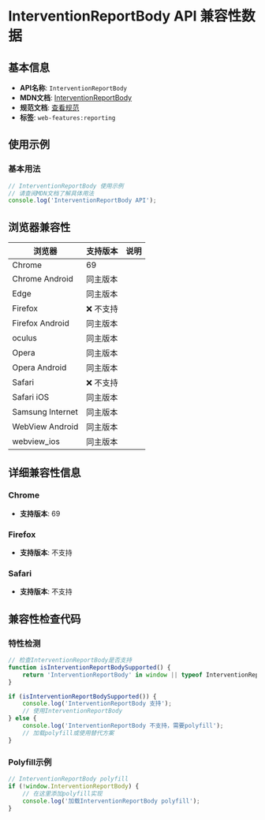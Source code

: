# InterventionReportBody API 兼容性数据

## 基本信息

- **API名称**: `InterventionReportBody`
- **MDN文档**: [InterventionReportBody](https://developer.mozilla.org/docs/Web/API/InterventionReportBody)
- **规范文档**: [查看规范](https://wicg.github.io/intervention-reporting/#intervention-report)
- **标签**: `web-features:reporting`

## 使用示例

### 基本用法

```javascript
// InterventionReportBody 使用示例
// 请查阅MDN文档了解具体用法
console.log('InterventionReportBody API');
```

## 浏览器兼容性

| 浏览器 | 支持版本 | 说明 |
|--------|----------|------|
| Chrome | 69 |  |
| Chrome Android | 同主版本 |  |
| Edge | 同主版本 |  |
| Firefox | ❌ 不支持 |  |
| Firefox Android | 同主版本 |  |
| oculus | 同主版本 |  |
| Opera | 同主版本 |  |
| Opera Android | 同主版本 |  |
| Safari | ❌ 不支持 |  |
| Safari iOS | 同主版本 |  |
| Samsung Internet | 同主版本 |  |
| WebView Android | 同主版本 |  |
| webview_ios | 同主版本 |  |

## 详细兼容性信息

### Chrome

- **支持版本**: 69

### Firefox

- **支持版本**: 不支持

### Safari

- **支持版本**: 不支持

## 兼容性检查代码

### 特性检测

```javascript
// 检查InterventionReportBody是否支持
function isInterventionReportBodySupported() {
    return 'InterventionReportBody' in window || typeof InterventionReportBody !== 'undefined';
}

if (isInterventionReportBodySupported()) {
    console.log('InterventionReportBody 支持');
    // 使用InterventionReportBody
} else {
    console.log('InterventionReportBody 不支持，需要polyfill');
    // 加载polyfill或使用替代方案
}
```

### Polyfill示例

```javascript
// InterventionReportBody polyfill
if (!window.InterventionReportBody) {
    // 在这里添加polyfill实现
    console.log('加载InterventionReportBody polyfill');
}
```

